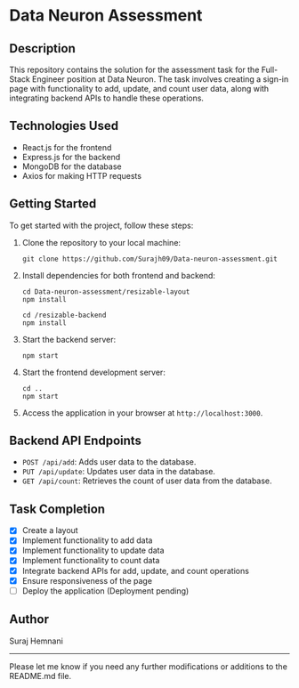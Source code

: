 # Data Neuron Assessment

## Description

This repository contains the solution for the assessment task for the Full-Stack Engineer position at Data Neuron. The task involves creating a sign-in page with functionality to add, update, and count user data, along with integrating backend APIs to handle these operations.

## Technologies Used

- React.js for the frontend
- Express.js for the backend
- MongoDB for the database
- Axios for making HTTP requests

## Getting Started

To get started with the project, follow these steps:

1. Clone the repository to your local machine:

   ```
   git clone https://github.com/Surajh09/Data-neuron-assessment.git
   ```

2. Install dependencies for both frontend and backend:

   ```
   cd Data-neuron-assessment/resizable-layout
   npm install

   cd /resizable-backend
   npm install
   ```

3. Start the backend server:

   ```
   npm start
   ```

4. Start the frontend development server:

   ```
   cd ..
   npm start
   ```

5. Access the application in your browser at `http://localhost:3000`.

## Backend API Endpoints

- `POST /api/add`: Adds user data to the database.
- `PUT /api/update`: Updates user data in the database.
- `GET /api/count`: Retrieves the count of user data from the database.

## Task Completion

- [x] Create a layout
- [x] Implement functionality to add data
- [x] Implement functionality to update data
- [x] Implement functionality to count data
- [x] Integrate backend APIs for add, update, and count operations
- [x] Ensure responsiveness of the page
- [ ] Deploy the application (Deployment pending)

## Author

Suraj Hemnani

---

Please let me know if you need any further modifications or additions to the README.md file.
